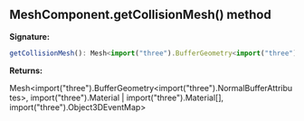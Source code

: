 
## MeshComponent.getCollisionMesh() method

**Signature:**

```typescript
getCollisionMesh(): Mesh<import("three").BufferGeometry<import("three").NormalBufferAttributes>, import("three").Material | import("three").Material[], import("three").Object3DEventMap>;
```
**Returns:**

Mesh&lt;import("three").BufferGeometry&lt;import("three").NormalBufferAttributes&gt;, import("three").Material \| import("three").Material\[\], import("three").Object3DEventMap&gt;

